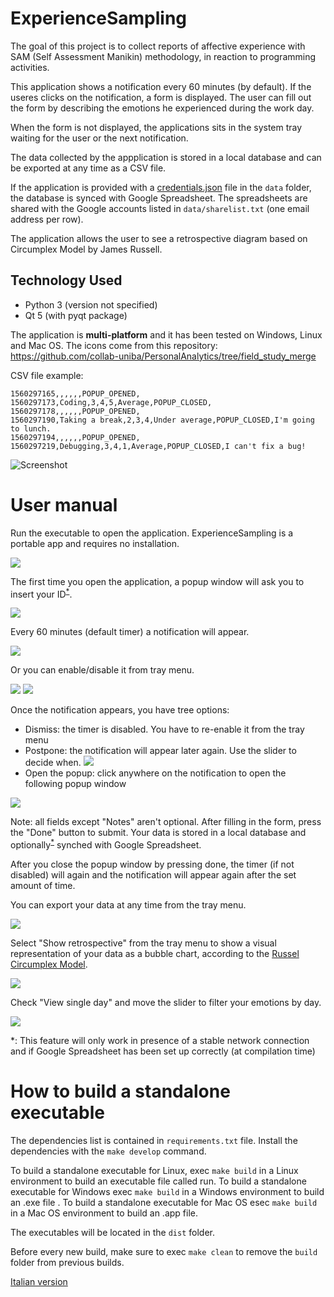 # ExperienceSampling

The goal of this project is to collect reports of affective experience with SAM (Self Assessment Manikin) methodology, in reaction to programming activities.

This application shows a notification every 60 minutes (by default). If the useres clicks on the notification, a form is displayed. The user can fill out the form by describing the emotions he experienced during the work day.

When the form is not displayed, the applications sits in the system tray waiting for the user or the next notification.

The data collected by the appplication is stored in a local database and can be exported at any time as a CSV file.

If the application is provided with a [credentials.json](https://gspread.readthedocs.io/en/latest/oauth2.html) file in the `data` folder, the database is synced with Google Spreadsheet. The spreadsheets are shared with the Google accounts listed in `data/sharelist.txt` (one email address per row).

The application allows the user to see a retrospective diagram based on Circumplex Model by James Russell. 

## Technology Used

- Python 3 (version not specified)
- Qt 5 (with pyqt package)

The application is **multi-platform** and it has been tested on Windows, Linux and Mac OS.
The icons come from this repository: https://github.com/collab-uniba/PersonalAnalytics/tree/field_study_merge

CSV file example:
```
1560297165,,,,,,POPUP_OPENED,
1560297173,Coding,3,4,5,Average,POPUP_CLOSED,
1560297178,,,,,,POPUP_OPENED,
1560297190,Taking a break,2,3,4,Under average,POPUP_CLOSED,I'm going to lunch.
1560297194,,,,,,POPUP_OPENED,
1560297219,Debugging,3,4,1,Average,POPUP_CLOSED,I can't fix a bug!
```

![Screenshot](screenshots/screenshot.png)

# User manual

Run the executable to open the application. ExperienceSampling is a portable app and requires no installation.

![](screenshots/icon.png)

The first time you open the application, a popup window will ask you to insert your ID<sup>[*](#sync)</sup>.

![](screenshots/name.png)

Every 60 minutes (default timer) a notification will appear.

![](screenshots/notification.png)

Or you can enable/disable it from tray menu.

![](screenshots/timer_enable.png)
![](screenshots/timer_disable.png)

Once the notification appears, you have tree options:
 - Dismiss: the timer is disabled. You have to re-enable it from the tray menu
 - Postpone: the notification will appear later again. Use the slider to decide when.
![](screenshots/postpone.png)
 - Open the popup: click anywhere on the notification to open the following popup window

![](screenshots/popup.png)

Note: all fields except "Notes" aren't optional. After filling in the form, press the "Done" button to submit. Your data is stored in a local database and optionally<sup>[*](#sync)</sup> synched with Google Spreadsheet.

After you close the popup window by pressing done, the timer (if not disabled) will again and the notification will appear again after the set amount of time.

You can export your data at any time from the tray menu.

![](screenshots/export.png)

Select "Show retrospective" from the tray menu to show a visual representation of your data as a bubble chart, according to the [Russel Circumplex Model](https://s3.amazonaws.com/academia.edu.documents/38425675/Russell1980.pdf?response-content-disposition=inline%3B%20filename%3DRussell1980.pdf&X-Amz-Algorithm=AWS4-HMAC-SHA256&X-Amz-Credential=AKIAIWOWYYGZ2Y53UL3A%2F20190626%2Fus-east-1%2Fs3%2Faws4_request&X-Amz-Date=20190626T124820Z&X-Amz-Expires=3600&X-Amz-SignedHeaders=host&X-Amz-Signature=1213c8343f13b65494a57cc0cc31a3ec75d3332f1358e9c102ced93e032e3850).

![](screenshots/retrospective_all.png)

Check "View single day" and move the slider to filter your emotions by day.

![](screenshots/retrospective_day.png)

<a name="sync">*</a>: This feature will only work in presence of a stable network connection and if Google Spreadsheet has been set up correctly (at compilation time)

# How to build a standalone executable

The dependencies list is contained in `requirements.txt` file. Install the dependencies with the `make develop` command.

To build a standalone executable for Linux, exec `make build` in a Linux environment to build an executable file called run.
To build a standalone executable for Windows exec `make build` in a Windows environment to build an .exe file .
To build a standalone executable for Mac OS esec `make build` in a Mac OS environment to build an .app file.

The executables will be located in the `dist` folder.

Before every new build, make sure to exec `make clean` to remove the `build` folder from previous builds.

[Italian version](https://github.com/h3r0n/ExperienceSampling/blob/master/README_IT.md)